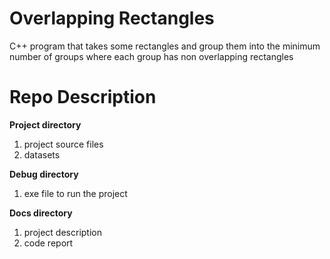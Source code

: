# Overlapping Rectangles
C++ program that takes some rectangles and group them into the minimum number of groups where each group has non overlapping rectangles 


# Repo Description

**Project directory**
1.  project source files
2.  datasets

**Debug directory**
1.  exe file to run the project

**Docs directory**
1.  project description
2.  code report 
